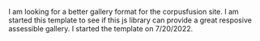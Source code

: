 I am looking for a better gallery format for the corpusfusion site. I am started this template to see if this js library can provide a great resposive assessible gallery. I started the template on 7/20/2022. 

